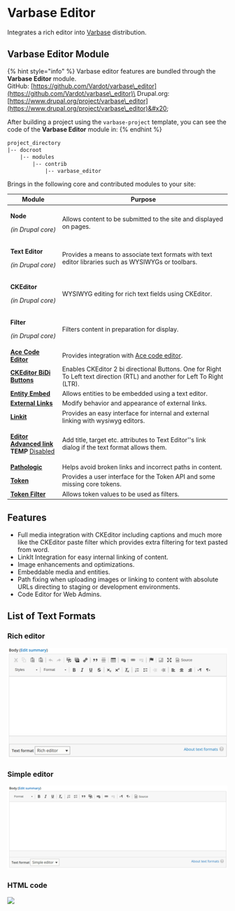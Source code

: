 # Varbase Editor

Integrates a rich editor into [Varbase](https://www.drupal.org/project/varbase) distribution.

## Varbase Editor Module

{% hint style="info" %}
Varbase editor features are bundled through the **Varbase Editor** module.\
GitHub: [https://github.com/Vardot/varbase\_editor](https://github.com/Vardot/varbase\_editor)\
Drupal.org: [https://www.drupal.org/project/varbase\_editor](https://www.drupal.org/project/varbase\_editor)&#x20;

After building a project using the `varbase-project` template, you can see the code of the **Varbase Editor** module in:
{% endhint %}

```
project_directory
|-- docroot
    |-- modules
        |-- contrib
            |-- varbase_editor
```

Brings in the following core and contributed modules to your site:

| Module                                                                                                                                                                                                                      | Purpose                                                                                                                    |
| --------------------------------------------------------------------------------------------------------------------------------------------------------------------------------------------------------------------------- | -------------------------------------------------------------------------------------------------------------------------- |
| <p><strong>Node</strong></p><p><em>(in Drupal core)</em></p>                                                                                                                                                                | Allows content to be submitted to the site and displayed on pages.                                                         |
| <p><strong>Text Editor</strong></p><p><em>(in Drupal core)</em></p>                                                                                                                                                         | Provides a means to associate text formats with text editor libraries such as WYSIWYGs or toolbars.                        |
| <p><strong>CKEditor</strong></p><p><em>(in Drupal core)</em></p>                                                                                                                                                            | WYSIWYG editing for rich text fields using CKEditor.                                                                       |
| <p><strong>Filter</strong></p><p><em>(in Drupal core)</em></p>                                                                                                                                                              | Filters content in preparation for display.                                                                                |
| [**Ace Code Editor**](https://www.drupal.org/project/ace\_editor)                                                                                                                                                           | Provides integration with [Ace code editor](https://ace.c9.io/).                                                           |
| [**CKEditor BiDi Buttons**](https://www.drupal.org/project/ckeditor\_bidi)                                                                                                                                                  | Enables CKEditor 2 bi directional Buttons. One for Right To Left text direction (RTL) and another for Left To Right (LTR). |
| [**Entity Embed**](https://www.drupal.org/project/entity\_embed)                                                                                                                                                            | Allows entities to be embedded using a text editor.                                                                        |
| [**External Links**](https://www.drupal.org/project/extlink)                                                                                                                                                                | Modify behavior and appearance of external links.                                                                          |
| [**Linkit**](https://www.drupal.org/project/linkit)                                                                                                                                                                         | Provides an easy interface for internal and external linking with wysiwyg editors.                                         |
| <p><a href="https://www.drupal.org/project/editor_advanced_link"><strong>Editor Advanced link</strong></a><br><strong>TEMP</strong> <a href="https://www.drupal.org/project/varbase_editor/issues/3357643">Disabled</a></p> | Add title, target etc. attributes to Text Editor''s link dialog if the text format allows them.                            |
| [**Pathologic**](https://www.drupal.org/project/pathologic)                                                                                                                                                                 | Helps avoid broken links and incorrect paths in content.                                                                   |
| [**Token**](https://www.drupal.org/project/token)                                                                                                                                                                           | Provides a user interface for the Token API and some missing core tokens.                                                  |
| [**Token Filter**](https://www.drupal.org/project/token\_filter)                                                                                                                                                            | Allows token values to be used as filters.                                                                                 |



## Features

* Full media integration with CKEditor including captions and much more like the CKEditor paste filter which provides extra filtering for text pasted from word.
* LinkIt Integration for easy internal linking of content.
* Image enhancements and optimizations.
* Embeddable media and entities.
* Path fixing when uploading images or linking to content with absolute URLs directing to staging or development environments.
* Code Editor for Web Admins.

## List of Text Formats

### Rich editor

![Rich Editor](../../../.gitbook/assets/varbase-editor--rich-editor.png)

### Simple editor

![](../../../.gitbook/assets/varbase-editor--sample-editor.png)

####

### HTML code

![](<../../../.gitbook/assets/varbase\_editor-text-format--code\_html (1).png>)
